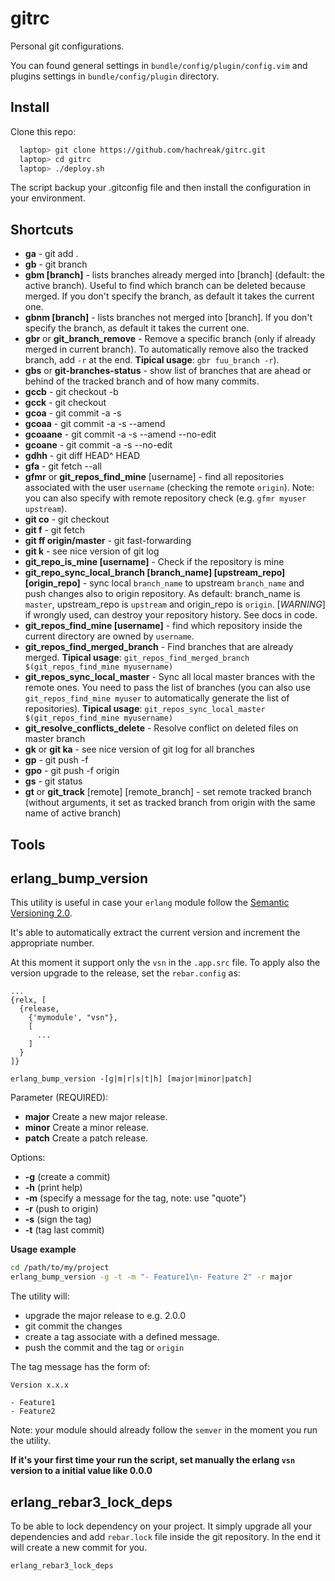 gitrc
=====

Personal git configurations.

You can found general settings in `bundle/config/plugin/config.vim`
and plugins settings in `bundle/config/plugin` directory.


Install
-------

Clone this repo:

```bash
  laptop> git clone https://github.com/hachreak/gitrc.git
  laptop> cd gitrc
  laptop> ./deploy.sh
```

The script backup your .gitconfig file and then install the
configuration in your environment.


Shortcuts
---------
* **ga** - git add .
* **gb** - git branch
* **gbm [branch]** - lists branches already merged into [branch] (default: the active branch). Useful to find which branch can be deleted because merged. If you don't specify the branch, as default it takes the current one.
* **gbnm [branch]** - lists branches not merged into [branch]. If you don't specify the branch, as default it takes the current one.
* **gbr** or **git_branch_remove** - Remove a specific branch (only if already merged in current branch). To automatically remove also the tracked branch, add `-r` at the end. **Tipical usage**: `gbr fuu_branch -r`).
* **gbs** or **git-branches-status** - show list of branches that are ahead or behind of the tracked branch and of how many commits.
* **gccb** - git checkout -b
* **gcck** - git checkout
* **gcoa** - git commit -a -s
* **gcoaa** - git commit -a -s --amend
* **gcoaane** - git commit -a -s --amend --no-edit
* **gcoane** - git commit -a -s --no-edit
* **gdhh** - git diff HEAD^ HEAD
* **gfa** - git fetch --all
* **gfmr** or **git_repos_find_mine** [username] - find all repositories associated with the user `username` (checking the remote `origin`). Note: you can also specify with remote repository check (e.g. `gfmr myuser upstream`).
* **git co** - git checkout
* **git f** - git fetch
* **git ff origin/master** - git fast-forwarding
* **git k** - see nice version of git log
* **git_repo_is_mine [username]** - Check if the repository is mine
* **git_repo_sync_local_branch [branch_name] [upstream_repo] [origin_repo]** - sync local `branch_name` to upstream `branch_name` and push changes also to origin repository. As default: branch_name is `master`, upstream_repo is `upstream` and origin_repo is `origin`. [*WARNING*] if wrongly used, can destroy your repository history. See docs in code.
* **git_repos_find_mine [username]** - find which repository inside the current directory are owned by `username`.
* **git_repos_find_merged_branch** - Find branches that are already merged. **Tipical usage**: `git_repos_find_merged_branch $(git_repos_find_mine myusername)`
* **git_repos_sync_local_master** - Sync all local master brances with the remote ones. You need to pass the list of branches (you can also use `git_repos_find_mine myuser` to automatically generate the list of repositories). **Tipical usage**: `git_repos_sync_local_master $(git_repos_find_mine myusername)`
* **git_resolve_conflicts_delete** - Resolve conflict on deleted files on master branch
* **gk** or **git ka** - see nice version of git log for all branches
* **gp** - git push -f
* **gpo** - git push -f origin
* **gs** - git status
* **gt** or **git_track** [remote] [remote_branch] - set remote tracked branch (without arguments, it set as tracked branch from origin with the same name of active branch)

Tools
-----

## erlang_bump_version

This utility is useful in case your `erlang` module follow the
[Semantic Versioning 2.0](http://semver.org/).

It's able to automatically extract the current version and increment the
appropriate number.

At this moment it support only the `vsn` in the `.app.src` file.
To apply also the version upgrade to the release, set the `rebar.config` as:

```
...
{relx, [
  {release,
    {'mymodule', "vsn"},
    [
      ...
    ]
  }
]}
```

`erlang_bump_version -[g|m|r|s|t|h] [major|minor|patch]`

Parameter (REQUIRED):
 - **major** Create a new major release.
 - **minor** Create a minor release.
 - **patch** Create a patch release.

Options:
 - **-g** (create a commit)
 - **-h** (print help)
 - **-m** (specify a message for the tag, note: use "quote")
 - **-r** (push to origin)
 - **-s** (sign the tag)
 - **-t** (tag last commit)

**Usage example**

```bash
cd /path/to/my/project
erlang_bump_version -g -t -m "- Feature1\n- Feature 2" -r major
```

The utility will:
 - upgrade the major release to e.g. 2.0.0
 - git commit the changes
 - create a tag associate with a defined message.
 - push the commit and the tag or `origin`

The tag message has the form of:

```
Version x.x.x

- Feature1
- Feature2
```

Note: your module should already follow the `semver` in the moment you run
the utility.

**If it's your first time your run the script, set manually the erlang `vsn`
version to a initial value like 0.0.0**

## erlang_rebar3_lock_deps

To be able to lock dependency on your project.
It simply upgrade all your dependencies and add `rebar.lock` file inside the
git repository.
In the end it will create a new commit for you.

```bash
erlang_rebar3_lock_deps
```
